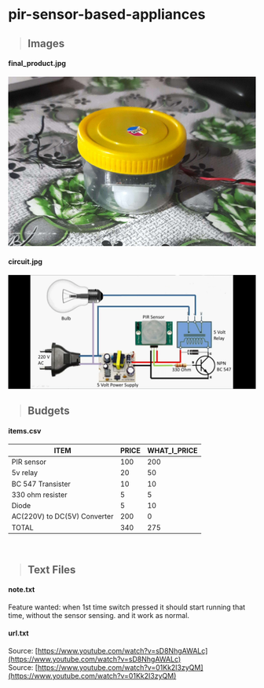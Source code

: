 # pir-sensor-based-appliances
> ## Images

####  final_product.jpg
![final_product.jpg](./final_product.jpg 'final_product.jpg')
####  circuit.jpg
![circuit.jpg](./circuit.jpg 'circuit.jpg')
<br>

> ## Budgets

####  items.csv
| ITEM                         | PRICE | WHAT_I_PRICE |
| ---------------------------- | ----- | ------------ |
| PIR sensor                   | 100   | 200          |
| 5v relay                     | 20    | 50           |
| BC 547 Transister            | 10    | 10           |
| 330 ohm resister             | 5     | 5            |
| Diode                        | 5     | 10           |
| AC(220V) to DC(5V) Converter | 200   | 0            |
| TOTAL                        | 340   | 275          |


<br>

> ## Text Files

#### note.txt

Feature wanted: when 1st time switch pressed it should start running that time, without the sensor sensing. and it work as normal.

#### url.txt

Source: [https://www.youtube.com/watch?v=sD8NhgAWALc](https://www.youtube.com/watch?v=sD8NhgAWALc)  
Source: [https://www.youtube.com/watch?v=01Kk2I3zyQM](https://www.youtube.com/watch?v=01Kk2I3zyQM)

<br>

